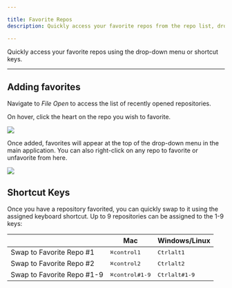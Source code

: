 ```yaml
---

title: Favorite Repos
description: Quickly access your favorite repos from the repo list, drop-down menu, or shortcut keys.

---
```


Quickly access your favorite repos using the drop-down menu or shortcut keys.

***
## Adding favorites

Navigate to <em class='context-menu'>File <i class='fa fa-caret-right'></i>Open</em> to access the list of recently opened repositories.

On hover, click the heart on the repo you wish to favorite. 

<img src="/img/documentation/working-with-files/favorites/star-repos.png" srcset="/img/documentation/working-with-files/favorites/star-repos@2x.png" class="img-bordered img-responsive center">

Once added, favorites will appear at the top of the drop-down menu in the main application. You can also right-click on any repo to favorite or unfavorite from here.

<img src="/img/documentation/working-with-files/favorites/list.png"  class="img-bordered img-responsive center">

## Shortcut Keys

Once you have a repository favorited, you can quickly swap to it using the assigned keyboard shortcut. Up to 9 repositories can be assigned to the 1-9 keys:

<table class='table table--bordered table--shortcuts'>
    <thead>
        <tr>
            <th>&nbsp;</th>
            <th>Mac</th>
            <th>Windows/Linux</th>
        </tr>
    </thead>
    <tbody>
            <tr>
            <td>Swap to Favorite Repo #1</td>
            <td><kbd>&#8984;</kbd><kbd>control</kbd><kbd>1</kbd></td>
            <td><kbd>Ctrl</kbd><kbd>alt</kbd><kbd>1</kbd></td>
        </tr>
                <tr>
            <td>Swap to Favorite Repo #2</td>
            <td><kbd>&#8984;</kbd><kbd>control</kbd><kbd>2</kbd></td>
            <td><kbd>Ctrl</kbd><kbd>alt</kbd><kbd>2</kbd></td>
        </tr>
        <tr>
            <td>Swap to Favorite Repo #1-9</td>
            <td><kbd>&#8984;</kbd><kbd>control</kbd><kbd>#1-9</kbd></td>
            <td><kbd>Ctrl</kbd><kbd>alt</kbd><kbd>#1-9</kbd></td>
        </tr>
    </tbody>
</table>